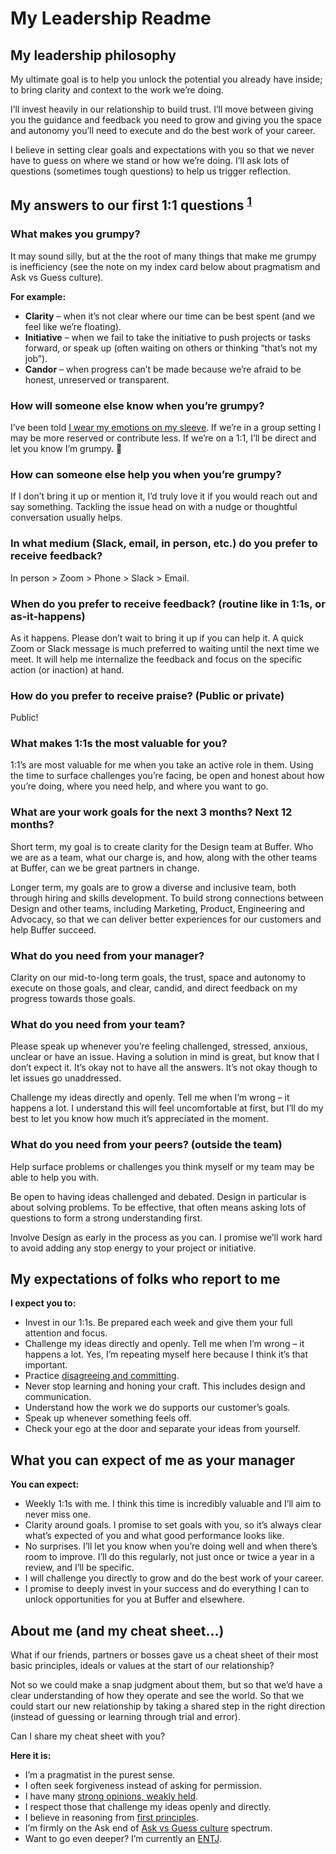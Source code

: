 # My Leadership Readme

## My leadership philosophy

My ultimate goal is to help you unlock the potential you already have inside; to bring clarity and context to the work we’re doing. 

I’ll invest heavily in our relationship to build trust. I’ll move between giving you the guidance and feedback you need to grow and giving you the space and autonomy you’ll need to execute and do the best work of your career.

I believe in setting clear goals and expectations with you so that we never have to guess on where we stand or how we’re doing. I’ll ask lots of questions (sometimes tough questions) to help us trigger reflection.


## My answers to our first 1:1 questions <sup>[1](https://larahogan.me/blog/first-one-on-one-questions/)</sup>

### What makes you grumpy?
It may sound silly, but at the the root of many things that make me grumpy is inefficiency (see the note on my index card below about pragmatism and Ask vs Guess culture). 

**For example:**

- **Clarity** – when it’s not clear where our time can be best spent (and we feel like we’re floating). 
- **Initiative** – when we fail to take the initiative to push projects or tasks forward, or speak up (often waiting on others or thinking “that’s not my job”). 
- **Candor** – when progress can’t be made because we’re afraid to be honest, unreserved or transparent.


### How will someone else know when you’re grumpy?
I’ve been told [I wear my emotions on my sleeve](https://idioms.thefreedictionary.com/wear+on+sleeve). If we’re in a group setting I may be more reserved or contribute less. If we’re on a 1:1, I’ll be direct and let you know I’m grumpy. 🙂 

### How can someone else help you when you’re grumpy?
If I don’t bring it up or mention it, I’d truly love it if you would reach out and say something. Tackling the issue head on with a nudge or thoughtful conversation usually helps. 

### In what medium (Slack, email, in person, etc.) do you prefer to receive feedback?
In person > Zoom > Phone > Slack > Email.

### When do you prefer to receive feedback? (routine like in 1:1s, or as-it-happens)
As it happens. Please don’t wait to bring it up if you can help it. A quick Zoom or Slack message is much preferred to waiting until the next time we meet. It will help me internalize the feedback and focus on the specific action (or inaction) at hand. 

### How do you prefer to receive praise? (Public or private)
Public! 

### What makes 1:1s the most valuable for you?
1:1’s are most valuable for me when you take an active role in them. Using the time to surface challenges you’re facing, be open and honest about how you’re doing, where you need help, and where you want to go. 

### What are your work goals for the next 3 months? Next 12 months? 
Short term, my goal is to create clarity for the Design team at Buffer. Who we are as a team, what our charge is, and how, along with the other teams at Buffer, can we be great partners in change.  

Longer term, my goals are to grow a diverse and inclusive team, both through hiring and skills development. To build strong connections between Design and other teams, including Marketing, Product, Engineering and Advocacy, so that we can deliver better experiences for our customers and help Buffer succeed. 

### What do you need from your manager?
Clarity on our mid-to-long term goals, the trust, space and autonomy to execute on those goals, and clear, candid, and direct feedback on my progress towards those goals.

### What do you need from your team?
Please speak up whenever you’re feeling challenged, stressed, anxious, unclear or have an issue. Having a solution in mind is great, but know that I don’t expect it. It’s okay not to have all the answers. It’s not okay though to let issues go unaddressed. 

Challenge my ideas directly and openly. Tell me when I’m wrong – it happens a lot. I understand this will feel uncomfortable at first, but I’ll do my best to let you know how much it’s appreciated in the moment. 

### What do you need from your peers? (outside the team)
Help surface problems or challenges you think myself or my team may be able to help you with. 

Be open to having ideas challenged and debated. Design in particular is about solving problems. To be effective, that often means asking lots of questions to form a strong understanding first.

Involve Design as early in the process as you can. I promise we’ll work hard to avoid adding any stop energy to your project or initiative. 


## My expectations of folks who report to me

**I expect you to:**

- Invest in our 1:1s. Be prepared each week and give them your full attention and focus.
- Challenge my ideas directly and openly. Tell me when I’m wrong – it happens a lot. Yes, I’m repeating myself here because I think it’s that important. 
- Practice [disagreeing and committing](https://en.wikipedia.org/wiki/Disagree_and_commit).
- Never stop learning and honing your craft. This includes design and communication. 
- Understand how the work we do supports our customer’s goals.
- Speak up whenever something feels off. 
- Check your ego at the door and separate your ideas from yourself.


## What you can expect of me as your manager

**You can expect:**

- Weekly 1:1s with me. I think this time is incredibly valuable and I’ll aim to never miss one. 
- Clarity around goals. I promise to set goals with you, so it’s always clear what’s expected of you and what good performance looks like. 
- No surprises. I’ll let you know when you’re doing well and when there’s room to improve. I’ll do this regularly, not just once or twice a year in a review, and I’ll be specific. 
- I will challenge you directly to grow and do the best work of your career. 
- I promise to deeply invest in your success and do everything I can to unlock opportunities for you at Buffer and elsewhere. 


## About me (and my cheat sheet…)

What if our friends, partners or bosses gave us a cheat sheet of their most basic principles, ideals or values at the start of our relationship? 

Not so we could make a snap judgment about them, but so that we’d have a clear understanding of how they operate and see the world. So that we could start our new relationship by taking a shared step in the right direction (instead of guessing or learning through trial and error). 

Can I share my cheat sheet with you? 

**Here it is:**

- I’m a pragmatist in the purest sense. 
- I often seek forgiveness instead of asking for permission. 
- I have many [strong opinions, weakly held](https://www.saffo.com/02008/07/26/strong-opinions-weakly-held/). 
- I respect those that challenge my ideas openly and directly.
- I believe in reasoning from [first principles](https://jamesclear.com/first-principles). 
- I’m firmly on the Ask end of [Ask vs Guess culture](https://slackhq.com/ask-vs-guess-culture-in-the-office) spectrum. 
- Want to go even deeper? I’m currently an [ENTJ](https://www.16personalities.com/entj-personality). 
